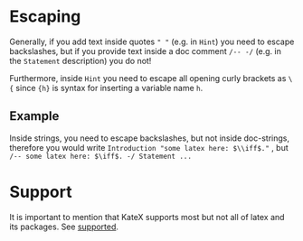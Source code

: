 # Escaping
Generally, if you add text inside quotes `" "` (e.g. in `Hint`) you need to escape
backslashes, but if you provide text inside a doc comment
`/-- -/` (e.g. in the `Statement` description) you do not!

Furthermore, inside `Hint` you need to escape all opening curly brackets as `\{` since `{h}` is syntax for inserting a variable name `h`.

## Example
Inside strings, you need to escape backslashes, but not inside doc-strings, therefore you
  would write `Introduction "some latex here: $\\iff$."` ,  but
  `/-- some latex here: $\iff$. -/ Statement ...`

# Support
It is important to mention that KateX supports most but not all of latex and its packages.
See [supported](https://katex.org/docs/supported.html).
